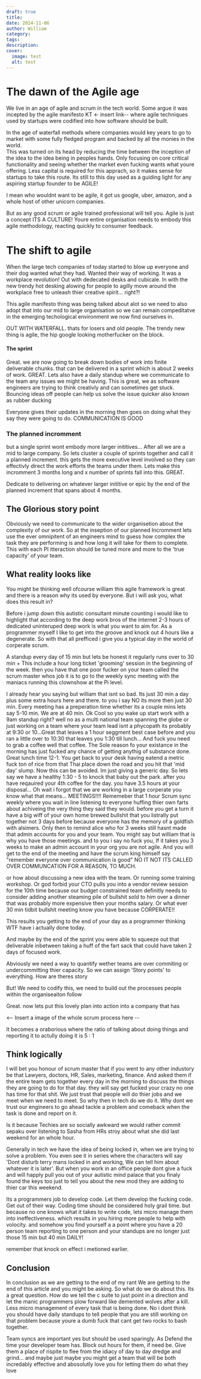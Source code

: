 ```yaml
---
draft: true
title: 
date: 2024-11-06
author: William
category: 
tags: 
description: 
cover:
  image: test
  alt: test
---
```



# The dawn of the Agile age

We live in an age of agile and scrum in the tech world. Some argue it was incepted by the agile manifesto KT <- insert link-- where agile techniques used by startups were codified into how software should be built. 

In the age of waterfall methods where companies would key years to go to market with some fully fledged program and backed by all the monies in the world.  
This was turned on its head by reducing the time between the inception of the idea to the idea being in peoples hands. Only focusing on core critical functionality and seeing whether the market even fucking wants what youre offering. 
Less capital is required for this apprach, so it makes sense for startups to take this route. Its still to this day used as a guiding light for any aspiring startup founder to be AGILE! 

I mean who wouldnt want to be agile, it got us google, uber, amazon, and a whole host of other unicorn companies.


But as any good scrum or agile trained professional will tell you. Agile is just a concept ITS A CULTURE! Youre entire organisation needs to embody this agile methodology, reacting quickly to consumer feedback. 

# The shift to agile

When the large tech companies of today started to blow up everyone and their dog wanted what they had. Wanted their way of working. It was a workplace revolution! Out with dedecated desks and cubicale. In with the new trendy hot desking alowing for people to agilly move around the workplace free to unleash thier creative spirit... right?!

This agile manifesto thing was being talked about alot so we need to also adopt that into our mid to large organisation so we can remain compeditatve in the emerging techological environment we now find ourselves in. 

OUT WITH WATERFALL. thats for losers and old people. The trendy new thing is agile, the hip google looking motherfucker on the block.

#### The sprint
Great. we are now going to break down bodies of work into finite deliverable chunks. that can be delivered in a sprint which is about 2 weeks of work. GREAT. Lets also have a daily standup where we communicate to the team any issues we might be having. This is great, we as software engineers are trying to think creativly and can sometimes get stuck. Bouncing ideas off people can help us solve the issue quicker also known as rubber ducking 

Everyone gives their updates in the morning then goes on doing what they say they were going to do. COMMUNICATION IS GOOD

### The planned incromment
but a single sprint wont embody more larger inititives... After all we are a mid to large company. So lets cluster a couple of sprints together and call it a planned increment. this gets the more executive level involved so they can effectivly direct the work efforts the teams under them. Lets make this incromment 3 months long and x number of sprints fall into this. GREAT. 

Dedicate to delivering on whatever larger inititive or epic by the end of the planned increment that spans about 4 months. 

## The Glorious story point
Obviously we need to communicate to the wider organisetion about the complexity of our work. So at the inseption of our planned Incromment lets use the ever omnipitent of an engineers mind to guess how complex the task they are performing is and how long it will take for them to complete. 
This with each PI itteraction should be tuned more and more to the 'true capacity' of your team. 




## What reality looks like

You might be thinking well ofcourse william this agile framework is great and there is a reason why its used by everyone. But i will ask you, what does this result in? 

Before i jump down this autistic consultant minute counting i would like to highlight that according to the deep work bros of the internet 2-3 hours of dedicated uninteruped deep work is what you want to aim for. As a programmer myself I like to get into the groove and knock out 4 hours like a degenerate. So with that all prefficed i give you a typical day in the world of corperate scrum.

A standup every day of 15 min but lets be honest it regularly runs over to 30 min +
This include a hour long ticket 'grooming' session in the beginning of the week. then you have that one poor fucker on your team called the scrum master whos job it is to go to the weekly sync meeting with the maniacs running this  clownshow at the Pi level.

I already hear you saying but william that isnt so bad. Its just 30 min a day plus some extra hours here and there. to you i say NO its more then just 30 min. Every meeting has a preperation time whether its a couple mins lets say 5-10 min. We are at 40 min. Ok Cool so you wake up start work with a 9am standup right? 
well no as a multi national team spanning the globe or just working on a team where your team lead isnt a phycopath its probably at 9:30 or 10...Great that leaves a 1 hour seggment best case before and you ran a little over to 10:30 that leaves you 1:30 till lunch... And fuck you need to grab a coffee well that coffee. The Sole reason fo your existance in the morning has just fucked any chance of getting anythig of substance done. 
Great lunch time 12-1. You get back to your desk having eatend a metric fuck ton of rice from that Thai place down the road and you hit that 'mid day' slump. Now this can be avoided. Im just giving a generic day. So lets say we have a healthy 1:30 - 5 to knock that baby out the park. after you have reqauired your 4th coffee for the day. you have 3.5 hours at your disposal... Oh wait i forgot that we are working in a large corperate you know what that means... MEETINGS!!!! Rememeber that 1 hour Scrum sync weekly where you wait in line listening to everyone huffing thier own farts about achiveing the very thing they said they would. before you get a turn it have a big wiff of your own home brewed bullshit that you listrally put together not 3 days before because everyone has the memory of a goldfish with alsimers. Only then to remind alice who for 3 weeks still hasnt made that admin accounts for you and your team. You might say but william that is why you have those meetings. and to you i say no fuck you, If it takes you 3 weeks to make an admin account in your org you are not agile.
And you will get to the end of the meeting and have the scrum king himself say "remember everyone over communication is good" NO IT NOT ITS CALLED OVER COMMUNCATION FOR A REASON, TO MUCH. 

or how about discussing a new idea with the team. Or running some training workshop. Or god forbid your CTO pulls you into a vendor review session for the 10th time because our budget constrained team definitly needs to consider adding another steaming pile of bullshit sold to him over a dinner that was probably more expensive then your months salary.
Or what ever 30 min tidbit bullshit meeting know you have because CORPERATE!!

This results you getting to the end of your day as a programmer thinking WTF have i actually done today. 

And maybe by the end of the sprint you were able to squeeze out that deliverable inbetween taking a huff of the fart sack that could have taken 2 days of focused work. 





Abviously we need a way to quantify wether teams are over commiting or undercommitting thier capacity. So we can assign 'Story points' to everything. How are theres story 

But! We need to codify this, we need to build out the processes people within the organiseaiton follow


Great. now lets put this lovely plan into action into a company that has


<-- Insert a image of the whole scrum process here --


It becomes a oraborious where the ratio of talking about doing things and reporting it to actully doing it is 5 : 1


## Think logically


I will bet you honour of scrum master that if you went to any other industory be that Lawyers, doctors, HR, Sales, marketing, finance. And asked them if the entire team gets together every day in the morning to discuss the things they are going to do for that day. they will say get fucked your crazy no one has time for that shit. We just trust that people will do thier jobs and we meet when we need to meet. 
So why then in tech do we do it. Why dont we trust our engineers to go ahead tackle a problem and comeback when the task is done and report on it. 

Is it because Techies are so socially awkward we would rather commit sepaku over listening to Sasha from HRs stroy about what she did last weekend for an whole hour. 

Generally in tech we have the idea of being locked in, when we are trying to solve a problem. You even see it in series where the characters will say 'Dont disturb terry mans locked in and working, We can tell him about whatever it is later'. 
But when you work in an office people dont give a fuck and will happly pull you out of your autistic mind palace that you finaly found the keys too just to tell you about the new mod they are adding to thier car this weekend. 


Its a programmers job to develop code. Let them develop the fucking code. Get out of their way. 
Coding time should be considered holy grail time. but because no one knows what it takes to write code, lets micro manage them into ineffectiveness. which results in you hiring more people to help with volocity. and somehow you find yourself a a point where you have a 20 person team reporting to one person and your standups are no longer just those 15 min but 40 min DAILY!

remember that knock on effect i metioned earlier. 



## Conclusion
In conclusion as we are getting to the end of my rant
We are getting to the end of this article and you might be asking. So what do we do about this. Its a great question. How do we tell the c suite to just point in a direction and let the manic programmers plow forward like demented wolves after a kill. Less micro management of every task that is being done. No i dont think you should have daily standups to tell people that you are still working on that problem because youre a dumb fuck that cant get two rocks to bash together. 

Team syncs are important yes but should be used sparingly. As Defend the time your developer team has. Block out hours for them, if need be. Give them a place of rispite to flee from the idiacy of day to day dredge and grind... and maybe just maybe you might get a team that will be both incredably effective and abosolutly love you for letting them do what they love



